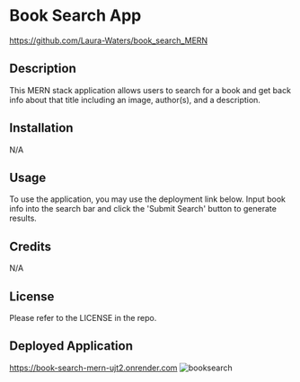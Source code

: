 # Book Search App  
https://github.com/Laura-Waters/book_search_MERN

## Description

This MERN stack application allows users to search for a book and get back info about that title including an image, author(s), and a description.

## Installation

N/A

## Usage

To use the application, you may use the deployment link below. Input book info into the search bar and click the 'Submit Search' button to generate results.  

## Credits

N/A 

## License

Please refer to the LICENSE in the repo.

## Deployed Application
https://book-search-mern-ujt2.onrender.com
![booksearch](https://github.com/user-attachments/assets/e316040e-9e90-491c-9dcf-18fc41ab37f5)

